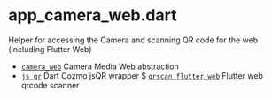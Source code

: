 # app_camera_web.dart

Helper for accessing the Camera and scanning QR code for the web (including Flutter Web)

* [`camera_web`](camera_web) Camera Media Web abstraction
* [`js_qr`](js_qr) Dart Cozmo jsQR wrapper
$ [`qrscan_flutter_web`](qrscan_flutter_web) Flutter web qrcode scanner